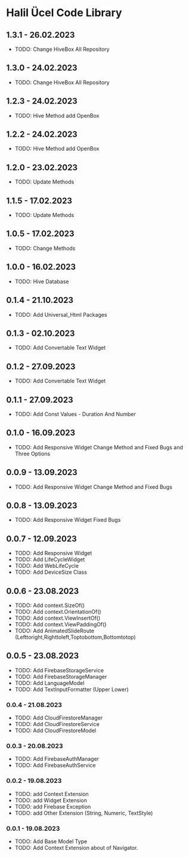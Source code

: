 # Halil Ücel Code Library

## 1.3.1 - 26.02.2023

* TODO: Change HiveBox All Repository

## 1.3.0 - 24.02.2023

* TODO: Change HiveBox All Repository

## 1.2.3 - 24.02.2023

* TODO: Hive Method add OpenBox

## 1.2.2 - 24.02.2023

* TODO: Hive Method add OpenBox

## 1.2.0 - 23.02.2023

* TODO: Update Methods

## 1.1.5 - 17.02.2023

* TODO: Update Methods

## 1.0.5 - 17.02.2023

* TODO: Change Methods

## 1.0.0 - 16.02.2023

* TODO: Hive Database

## 0.1.4 - 21.10.2023

* TODO: Add Universal_Html Packages

## 0.1.3 - 02.10.2023

* TODO: Add Convertable Text Widget

## 0.1.2 - 27.09.2023

* TODO: Add Convertable Text Widget

## 0.1.1 - 27.09.2023

* TODO: Add Const Values - Duration And Number

## 0.1.0 - 16.09.2023

* TODO: Add Responsive Widget Change Method and Fixed Bugs and Three Options

## 0.0.9 - 13.09.2023

* TODO: Add Responsive Widget Change Method and Fixed Bugs

## 0.0.8 - 13.09.2023

* TODO: Add Responsive Widget Fixed Bugs

## 0.0.7 - 12.09.2023

* TODO: Add Responsive Widget
* TODO: Add LifeCycleWidget
* TODO: Add WebLifeCycle
* TODO: Add DeviceSize Class

## 0.0.6 - 23.08.2023

* TODO: Add context.SizeOf()
* TODO: Add context.OrientationOf()
* TODO: Add context.ViewInsertOf()
* TODO: Add context.ViewPaddingOf()
* TODO: Add AnimatedSlideRoute (Lefttoright,Righttoleft,Toptobottom,Bottomtotop)

## 0.0.5 - 23.08.2023

* TODO: Add FirebaseStorageService
* TODO: Add FirebaseStorageManager
* TODO: Add LanguageModel
* TODO: Add TextInputFormatter (Upper Lower)

### 0.0.4 - 21.08.2023

* TODO: Add CloudFirestoreManager
* TODO: Add CloudFirestoreService
* TODO: Add CloudFirestoreModel

### 0.0.3 - 20.08.2023

* TODO: Add FirebaseAuthManager
* TODO: Add FirebaseAuthService

### 0.0.2 - 19.08.2023

* TODO: add Context Extension
* TODO: add Widget Extension
* TODO: add Firebase Exception
* TODO: add Other Extension (String, Numeric, TextStyle)

### 0.0.1 - 19.08.2023

* TODO: Add Base Model Type
* TODO: Add Context Extension about of Navigator.
